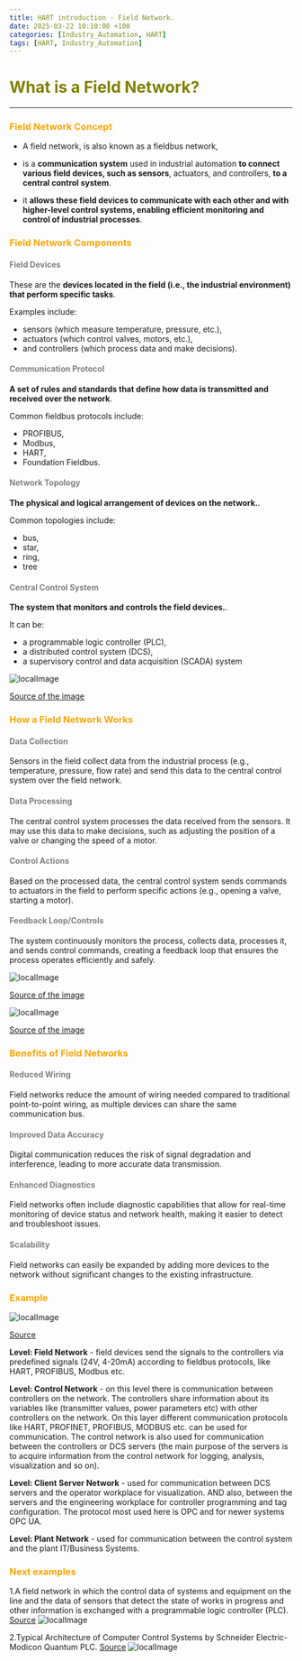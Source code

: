 ```yaml
---
title: HART introduction - Field Network.
date: 2025-03-22 10:10:00 +100
categories: [Industry_Automation, HART]
tags: [HART, Industry_Automation]
---
```


# <span style="color:olive">What is a Field Network?</span> 
---

### <span style="color:orange">Field Network Concept</span> 

- A field network, is also known as a fieldbus network, 

- is a <b>communication system</b> used in industrial automation <b>to connect various field devices, such as sensors</b>, actuators, and controllers, <b>to a central control system</b>. 

- it <b>allows these field devices to communicate with each other and with higher-level control systems, enabling efficient monitoring and control of industrial processes</b>.

### <span style="color:orange">Field Network Components</span> 
#### <span style="color:gray">Field Devices</span> 
These are the <b>devices located in the field (i.e., the industrial environment) that perform specific tasks</b>. 

Examples include:
- sensors (which measure temperature, pressure, etc.), 
- actuators (which control valves, motors, etc.), 
- and controllers (which process data and make decisions).

#### <span style="color:gray">Communication Protocol</span> 
<b>A set of rules and standards that define how data is transmitted and received over the network</b>. 

Common fieldbus protocols include:
<ul> 
    <li>PROFIBUS,</li> 
    <li>Modbus,</li> 
    <li>HART,</li> 
    <li>Foundation Fieldbus.</li>
</ul>

#### <span style="color:gray">Network Topology</span> 
<b>The physical and logical arrangement of devices on the network.</b>. 

Common topologies include:
<ul> 
<li>bus,</li> 
<li>star,</li> 
<li>ring,</li> 
<li>tree</li>
</ul>

#### <span style="color:gray">Central Control System</span> 
<b>The system that monitors and controls the field devices.</b>. 

It can be:
<ul> 
<li>a programmable logic controller (PLC),</li> 
<li>a distributed control system (DCS),</li> 
<li>a supervisory control and data acquisition (SCADA) system</li> 
</ul>

![localImage](/assets/images/industry_automation/field_network_structure.png)

[Source of the image](https://www.ia.omron.com/support/guide/23/introduction.html)


### <span style="color:orange">How a Field Network Works</span> 
#### <span style="color:gray">Data Collection</span>
Sensors in the field collect data from the industrial process (e.g., temperature, pressure, flow rate) and send this data to the central control system over the field network. 

#### <span style="color:gray">Data Processing</span>
The central control system processes the data received from the sensors. It may use this data to make decisions, such as adjusting the position of a valve or changing the speed of a motor.

#### <span style="color:gray">Control Actions</span>
Based on the processed data, the central control system sends commands to actuators in the field to perform specific actions (e.g., opening a valve, starting a motor).

#### <span style="color:gray">Feedback Loop/Controls</span>
The system continuously monitors the process, collects data, processes it, and sends control commands, creating a feedback loop that ensures the process operates efficiently and safely.

![localImage](/assets/images/industry_automation/feedback_controls1.png)

[Source of the image](https://www.britannica.com/technology/automation/Feedback-controls)

![localImage](/assets/images/industry_automation/feedback_controls2.png)

[Source of the image](https://www.electronics-tutorials.ws/systems/closed-loop-system.html)


### <span style="color:orange">Benefits of Field Networks</span>
#### <span style="color:gray">Reduced Wiring</span>
Field networks reduce the amount of wiring needed compared to traditional point-to-point wiring, as multiple devices can share the same communication bus.

#### <span style="color:gray">Improved Data Accuracy</span>
Digital communication reduces the risk of signal degradation and interference, leading to more accurate data transmission.

#### <span style="color:gray">Enhanced Diagnostics</span>
Field networks often include diagnostic capabilities that allow for real-time monitoring of device status and network health, making it easier to detect and troubleshoot issues.

#### <span style="color:gray">Scalability</span>
Field networks can easily be expanded by adding more devices to the network without significant changes to the existing infrastructure.

### <span style="color:orange">Example</span>

![localImage](/assets/images/industry_automation/example_field_network1.png)

[Source](https://zipautomations.com/2024/07/31/abb-800xa-dcs-system-architecture/)

<b>Level: Field Network</b> - field devices send the signals to the controllers via predefined signals (24V, 4-20mA) according to fieldbus protocols, like HART, PROFIBUS, Modbus etc.

<b>Level: Control Network</b> - on this level there is communication between controllers on the network.
The controllers share information about its variables like (transmitter values, power parameters etc) with other controllers on the network.
On this layer different communication protocols like HART, PROFINET, PROFIBUS, MODBUS etc. can be used for communication.
The control network is also used for communication between the controllers or DCS servers (the main purpose of the servers is to acquire information from the control network for logging, analysis, visualization and so on).

<b>Level: Client Server Network</b> - used for communication between DCS servers and the operator workplace for visualization. AND also, between the servers and the engineering workplace for controller programming and tag configuration. The protocol most used here is OPC and for newer systems OPC UA.

<b>Level: Plant Network</b> - used for communication between the control system and the plant IT/Business Systems.

### <span style="color:orange">Next examples</span>


1.A field network in which the control data of systems and equipment on the line and the data of sensors that detect the state of works in progress and other information is exchanged with a programmable logic controller (PLC). [Source](https://article.murata.com/en-global/article/dx-smart-factory-7)
![localImage](/assets/images/industry_automation/example_field_network2.png)

2.Typical Architecture of Computer Control Systems by Schneider Electric-Modicon Quantum PLC. [Source](https://www.researchgate.net/figure/Typical-Architecture-of-Computer-Control-Systems-Source-Schneider-Electric-Modicon_fig3_315771543)
![localImage](/assets/images/industry_automation/example_field_network3.png)